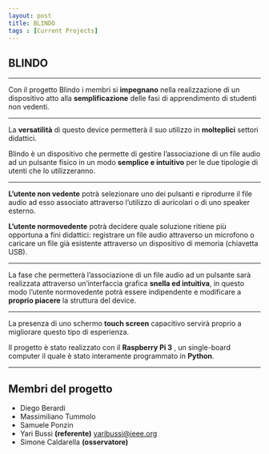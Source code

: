 ```yaml
---
layout: post
title: BLINDO
tags : [Current Projects]
---
```


## **BLINDO**
***
Con il progetto Blindo i membri si **impegnano** nella realizzazione di un dispositivo atto alla **semplificazione** delle fasi di apprendimento di studenti non vedenti.
***
La **versatilità** di questo device permetterà il suo utilizzo in **molteplici** settori didattici.

Blindo è un dispositivo che permette di gestire l’associazione di un file audio ad un pulsante fisico in un modo **semplice e intuitivo** per le due tipologie di utenti che lo utilizzeranno.
***
**L’utente non vedente** potrà selezionare uno dei pulsanti e riprodurre il file audio ad esso associato attraverso l’utilizzo di auricolari o di uno speaker esterno.

**L’utente normovedente** potrà decidere quale soluzione ritiene più opportuna a fini didattici: 
registrare un file audio attraverso un microfono o caricare un file già esistente attraverso un dispositivo di memoria (chiavetta USB).
***
La fase che permetterà l’associazione di un file audio ad un pulsante sarà realizzata attraverso un’interfaccia grafica **snella ed intuitiva**, in questo modo l’utente normovedente potrà essere indipendente e modificare a **proprio piacere** la struttura del device.
***
La presenza di uno schermo **touch screen** capacitivo servirà proprio a migliorare questo tipo di esperienza.

Il progetto è stato realizzato con il **Raspberry Pi 3** , un single-board computer il quale è stato interamente programmato in **Python**. 
***
## Membri del progetto

* Diego Berardi
* Massimiliano Tummolo
* Samuele Ponzin
* Yari Bussi   **(referente)**     [yaribussi@ieee.org](yaribussi@ieee.org)
* Simone Caldarella **(osservatore)**

